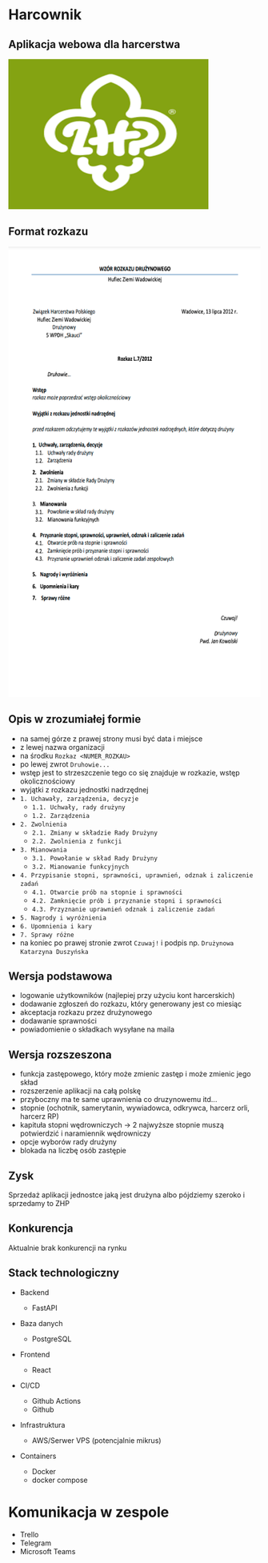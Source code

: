 # Harcownik

## Aplikacja webowa dla harcerstwa
<img src='img/zhp.png' height='300' width='400'>

## Format rozkazu
<img src='img/example.png' height='900' width='600'>

## Opis w zrozumiałej formie
* na samej górze z prawej strony musi być data i miejsce
* z lewej nazwa organizacji
* na środku `Rozkaz <NUMER_ROZKAU>`
* po lewej zwrot `Druhowie...`
* wstęp jest to strzeszczenie tego co się znajduje w rozkazie, wstęp okolicznościowy
* wyjątki z rozkazu jednostki nadrzędnej
* `1. Uchawały, zarządzenia, decyzje`
  * `1.1. Uchwały, rady drużyny`
  * `1.2. Zarządzenia`
* `2. Zwolnienia`
  * `2.1. Zmiany w składzie Rady Drużyny`
  * `2.2. Zwolnienia z funkcji`
* `3. Mianowania`
  * `3.1. Powołanie w skład Rady Drużyny`
  * `3.2. Mianowanie funkcyjnych`
* `4. Przypisanie stopni, sprawności, uprawnień, odznak i zaliczenie zadań`
  * `4.1. Otwarcie prób na stopnie i sprawności`
  * `4.2. Zamknięcie prób i przyznanie stopni i sprawności`
  * `4.3. Przyznanie uprawnień odznak i zaliczenie zadań`
* `5. Nagrody i wyróżnienia` 
* `6. Upomnienia i kary`
* `7. Sprawy różne`
* na koniec po prawej stronie zwrot `Czuwaj!` i podpis np. `Drużynowa Katarzyna Duszyńska`


## Wersja podstawowa
* logowanie użytkowników (najlepiej przy użyciu kont harcerskich)
* dodawanie zgłoszeń do rozkazu, który generowany jest co miesiąc
* akceptacja rozkazu przez drużynowego
* dodawanie sprawności
* powiadomienie o składkach wysyłane na maila

## Wersja rozszeszona
* funkcja zastępowego, który może zmienic zastęp i może zmienic jego skład
* rozszerzenie aplikacji na całą polskę
* przyboczny ma te same uprawnienia co druzynowemu itd...
* stopnie (ochotnik, samerytanin, wywiadowca, odkrywca, harcerz orli, harcerz RP)
* kapituła stopni wędrowniczych -> 2 najwyższe stopnie muszą potwierdzić i naramiennik wędrowniczy
* opcje wyborów rady drużyny
* blokada na liczbę osób zastępie
  
## Zysk
Sprzedaż aplikacji jednostce jaką jest drużyna albo pójdziemy szeroko i sprzedamy to ZHP

## Konkurencja
Aktualnie brak konkurencji na rynku

## Stack technologiczny
* Backend
  * FastAPI

* Baza danych
  * PostgreSQL
  
* Frontend
  * React
  
* CI/CD
  * Github Actions
  * Github

* Infrastruktura
  * AWS/Serwer VPS (potencjalnie mikrus)

* Containers
  * Docker
  * docker compose

# Komunikacja w zespole
* Trello
* Telegram
* Microsoft Teams